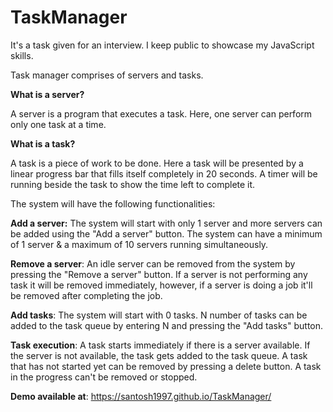 # TaskManager
It's a task given for an interview. I keep public to showcase my JavaScript skills.


Task manager comprises of servers and tasks.

**What is a server?**

A server is a program that executes a task. Here, one server can perform only one task at a time.

**What is a task?**

A task is a piece of work to be done. Here a task will be presented by a linear progress bar that fills itself completely in 20 seconds. A timer will be running beside the task to show the time left to complete it. 

The system will have the following functionalities:

**Add a server:** The system will start with only 1 server and more servers can be added using the "Add a server" button. The system can have a minimum of 1 server & a maximum of 10 servers running simultaneously.

**Remove a server**: An idle server can be removed from the system by pressing the "Remove a server" button. If a server is not performing any task it will be removed immediately, however, if a server is doing a job it'll be removed after completing the job.

**Add tasks**: The system will start with 0 tasks. N number of tasks can be added to the task queue by entering N and pressing the "Add tasks" button. 

**Task execution**: A task starts immediately if there is a server available. If the server is not available, the task gets added to the task queue. A task that has not started yet can be removed by pressing a delete button. A task in the progress can't be removed or stopped. 

**Demo available at**: https://santosh1997.github.io/TaskManager/
